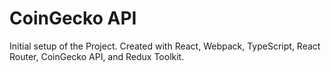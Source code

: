 # CoinGecko API

Initial setup of the Project.  Created with React, Webpack, TypeScript, React Router, CoinGecko API, and Redux Toolkit.











